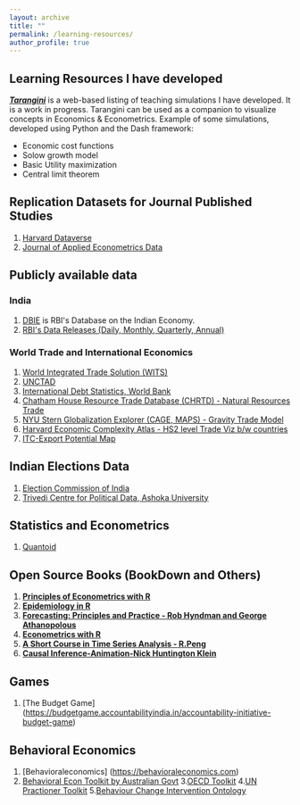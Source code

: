 ```yaml
---
layout: archive
title: ""
permalink: /learning-resources/
author_profile: true
---
```

## Learning Resources I have developed
[_**Tarangini**_](https://tarangini.onrender.com/home) is a web-based listing of teaching simulations I have developed. It is a work in progress. Tarangini can be used as a companion to visualize concepts in Economics & Econometrics. Example of some simulations, developed using Python and the Dash framework:
* Economic cost functions
* Solow growth model
* Basic Utility maximization
* Central limit theorem

## Replication Datasets for Journal Published Studies
1. [Harvard Dataverse](https://dataverse.harvard.edu/)
2. [Journal of Applied Econometrics Data](https://journaldata.zbw.eu/journals/jae)
   
## Publicly available data
### India
1. [DBIE](https://cimsdbie.rbi.org.in/#/dbie/home) is RBI's Database on the Indian Economy.
2. [RBI's Data Releases (Daily, Monthly, Quarterly, Annual)](https://www.rbi.org.in/Scripts/Statistics.aspx)

### World Trade and International Economics
1. [World Integrated Trade Solution (WITS)](https://wits.worldbank.org/)
2. [UNCTAD](https://unctad.org/statistics)
3. [International Debt Statistics, World Bank](https://www.worldbank.org/en/programs/debt-statistics/ids)
4. [Chatham House Resource Trade Database (CHRTD) - Natural Resources Trade](https://resourcetrade.earth/)
5. [NYU Stern Globalization Explorer (CAGE, MAPS) - Gravity Trade Model](https://globalization.stern.nyu.edu/maps)
6. [Harvard Economic Complexity Atlas - HS2 level Trade Viz b/w countries](https://atlas.hks.harvard.edu/explore/treemap?exporter=country-356)
7. [ITC-Export Potential Map](https://exportpotential.intracen.org/en/)
   
## Indian Elections Data
1. [Election Commission of India](https://www.eci.gov.in/statistical-reports)
2. [Trivedi Centre for Political Data, Ashoka University](https://tcpd.ashoka.edu.in/data/)

## Statistics and Econometrics
1. [Quantoid](https://quantoid.net/)

## Open Source Books (BookDown and Others)
1. [**Principles of Econometrics with R**](https://bookdown.org/ccolonescu/RPoE4/)
2. [**Epidemiology in R**](https://bookdown.org/jbrophy115/bookdown-clinepi/)
3. [**Forecasting: Principles and Practice - Rob Hyndman and George Athanopolous**](https://otexts.com/fpp3/)
4. [**Econometrics with R**](https://www.econometrics-with-r.org)
5. [**A Short Course in Time Series Analysis - R.Peng**](https://bookdown.org/rdpeng/timeseriesbook/)
6. [**Causal Inference-Animation-Nick Huntington Klein**](https://nickchk.com/causalgraphs.html)

## Games
1. [The Budget Game] (https://budgetgame.accountabilityindia.in/accountability-initiative-budget-game)

## Behavioral Economics
1. [Behavioraleconomics] (https://behavioraleconomics.com)
2. [Behavioral Econ Toolkit by Australian Govt](https://behaviouraleconomics.pmc.gov.au/learn-hub/be-guided)
3.[OECD Toolkit](https://oecd-opsi.org/toolkits/)
4.[UN Practioner Toolkit](https://migrantprotection.iom.int/en/resources/guideline/un-practitioners-guide-getting-started-behavioural-science)
5.[Behaviour Change Intervention Ontology](https://www.bciontology.org/)
<!-- {% if author.googlescholar %}
  You can also find my articles on <u><a href="{{author.googlescholar}}">my Google Scholar profile</a>.</u>
{% endif %}

{% include base_path %}

{% for post in site.publications reversed %}
  {% include archive-single.html %}
{% endfor %} -->

